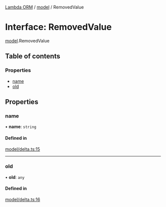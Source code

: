[Lambda ORM](../README.md) / [model](../modules/model.md) / RemovedValue

# Interface: RemovedValue

[model](../modules/model.md).RemovedValue

## Table of contents

### Properties

- [name](model.RemovedValue.md#name)
- [old](model.RemovedValue.md#old)

## Properties

### name

• **name**: `string`

#### Defined in

[model/delta.ts:15](https://github.com/FlavioLionelRita/lambda-orm/blob/eec4cd3/src/orm/model/delta.ts#L15)

___

### old

• **old**: `any`

#### Defined in

[model/delta.ts:16](https://github.com/FlavioLionelRita/lambda-orm/blob/eec4cd3/src/orm/model/delta.ts#L16)
